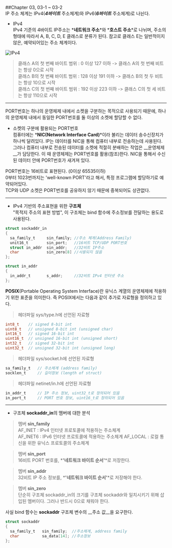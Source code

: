 ##Chapter 03, 03-1 ~ 03-2  
IP 주소 체계는 IPv4(*__4바이트__* 주소체계)와 IPv6(*__6바이트__* 주소체계)로 나뉜다.  
* IPv4  
IPv4 기준의 4바이트 IP주소는 *__네트워크 주소__*와 *__호스트 주소__*로 나뉘며, 주소의 형태에 따라서 A, B, C, D, E 클래스로 분류가 된다. 참고로 클래스 E는 일반적이지 않은, 예약되어있는 주소 체계이다.  
  
  
![IPv4](http://wiki.mikrotik.com/images/e/ee/Image3001.gif)  

>클래스 A의 첫 번째 바이트 범위 : 0 이상 127 이하 -> 클래스 A의 첫 번째 비트는 항상 0으로 시작  
클래스 B의 첫 번째 바이트 범위 : 128 이상 191 이하 -> 클래스 B의 첫 두 비트는 항상 10으로 시작  
클래스 C의 첫 번째 바이트 범위 : 192 이상 223 이하 -> 클래스 C의 첫 세 비트는 항상 110으로 시작  

***
PORT번호는 하나의 운영체제 내에서 소켓을 구분하는 목적으로 사용되기 때문에, 하나의 운영체제 내에서 동일한 PORT번호를 둘 이상의 소켓에 할당할 수 없다.  
* 소켓의 구분에 활용되는 PORT번호  
컴퓨터에는 *__NIC(Network Interface Card)__*이라 불리는 데이터 송수신장치가 하나씩 달려있다. IP는 데이터를 NIC을 통해 컴퓨터 내부로 전송하는데 사용된다. 그러나 컴퓨터 내부로 전송된 데이터를 소켓에 적절히 분배하는 작업은 __운영체제__가 담당한다. 이 때 운영체제는 PORT번호를 활용(참조)한다. NIC을 통해서 수신된 데이터 안에 PORT번호가 새겨져 있다.  
  
PORT번호는 16비트로 표현된다. (0이상 65535이하)  
0부터 1023번까지는 'well-known PORT'라고 해서, 특정 프로그램에 할당하기로 예약되어있다.  
TCP와 UDP 소켓은 PORT번호를 공유하지 않기 때문에 중복되어도 상관없다.

***

* IPv4 기반의 주소표현을 위한 __구조체__  
"목적지 주소의 표현 방법", 이 구조체는 bind 함수에 주소정보를 전달하는 용도로 사용된다.  
```c
struct sockaddr_in
{
  sa_family_t     sin_family; //주소 체계(Address Family)
  unit16_t        sin_port;   //16비트 TCP/UDP PORT번호
  struct in_addr  sin_addr;   //32비트 IP주소
  char            sin_zero[8] //사용되지 않음
};
```
```c
struct in_addr
{
  in_addr_t       s_addr;     //32비트 IPv4 인터넷 주소
};
```
__POSIX__(Portable Operating System Interface)란 유닉스 계열의 운영체제에 적용하기 위한 표준을 의미한다. 즉 POSIX에서는 다음과 같이 추가로 자료형을 정의하고 있다.  

>헤더파일 sys/type.h에 선언된 자료형  
```c
int8_t    // signed 8-bit int  
uint8_t   // unsigned 8-bit int (unsigned char)  
int16_t   // signed 16-bit int  
uint16_t  // unsigned 16-bit int (unsigned short)  
int32_t   // signed 32-bit int  
uint32_t  // unsigned 32-bit int (unsigned long)  
```

>헤더파일 sys/socket.h에 선언된 자료형  
```c
sa_family_t   // 주소체계 (address family)  
socklen_t     // 길이정보 (length of struct)  
```

>헤더파일 netinet/in.h에 선언된 자료형  
```c
in_addr_t     // IP 주소 정보, uint32_t로 정의되어 있음  
in_port_t     // PORT 번호 정보, uint16_t로 정의되어 있음  
```
***
* 구조체 **sockaddr_in**의 멤버에 대한 분석  
>멤버 **sin_family**  
AF_INET : IPv4 인터넷 프로토콜에 적용하는 주소체계  
AF_INET6 : IPv6 인터넷 프로토콜에 적용하는 주소체계
AF_LOCAL : 로컬 통신을 위한 유닉스 프로토콜의 주소체계  

>멤버 **sin_port**  
16비트 PORT 번호를, *__'네트워크 바이트 순서'__*로 저장한다.  

>멤버 **sin_addr**  
32비트 IP 주소 정보를, *__'네트워크 바이트 순서'__*로 저장해야 한다.  

>멤버 **sin_zero**  
단순히 구조체 sockaddr_in의 크기를 구조체 sockaddr와 일치시키기 위해 삽입된 멤버이다. 그러나 반드시 0으로 채워야 한다.  

사실 bind 함수는 __sockaddr__ 구조체 변수의 __주소 값__을 요구한다.
```c
struct sockaddr
{
  sa_family_t   sin_family;  //주소체계, address family  
  char          sa_data[14]; //주소정보
};
```
